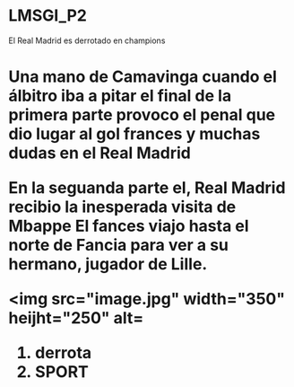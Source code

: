 # LMSGI_P2
<!DOCTYPE html>
<html
title>El Real Madrid es derrotado en champions
</head> 
<boby>
<h1>Una mano de Camavinga cuando el álbitro iba a pitar el final de la primera parte provoco el penal que dio lugar al gol frances y muchas dudas en el Real Madrid
<p>En la seguanda parte el, Real Madrid recibio la inesperada visita de Mbappe
  El fances viajo hasta el norte de Fancia para ver a su hermano, jugador de Lille.
  
   </head>
   <body>
     
   <img src="image.jpg" width="350" heijht="250" alt=
  <ol>
  <li>derrota</li>
  <li>SPORT</li>
  </dl>
  </boby>
  </html>
  </html>
